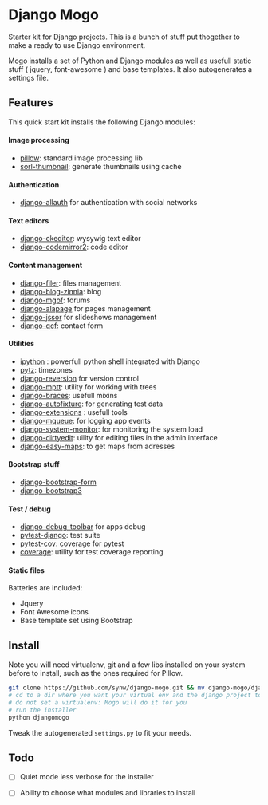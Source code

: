 # Django Mogo

Starter kit for Django projects. This is a bunch of stuff put thogether to make a ready to use Django environment.

Mogo installs a set of Python and Django modules as well as usefull static stuff ( jquery, font-awesome ) 
and base templates. It also autogenerates a settings file.

## Features

This quick start kit installs the following Django modules:

#### Image processing

- [pillow](https://github.com/python-pillow/Pillow): standard image processing lib
- [sorl-thumbnail](https://github.com/mariocesar/sorl-thumbnail): generate thumbnails using cache

#### Authentication

- [django-allauth](https://github.com/pennersr/django-allauth) for authentication with social networks

#### Text editors

- [django-ckeditor](https://github.com/django-ckeditor/django-ckeditor): wysywig text editor
- [django-codemirror2](https://github.com/sk1p/django-codemirror2): code editor

#### Content management

- [django-filer](https://github.com/divio/django-filer): files management
- [django-blog-zinnia](https://github.com/Fantomas42/django-blog-zinnia): blog
- [django-mgof](https://github.com/synw/django-mgof/): forums
- [django-alapage](https://github.com/synw/django-alapage) for pages management
- [django-jssor](https://github.com/synw/django-jssor) for slideshows management
- [django-qcf](https://github.com/synw/django-qcf): contact form

#### Utilities

- [ipython](http://ipython.org/) : powerfull python shell integrated with Django
- [pytz](http://pytz.sourceforge.net/): timezones
- [django-reversion](https://github.com/etianen/django-reversion) for version control
- [django-mptt](https://github.com/django-mptt/django-mptt): utility for working with trees
- [django-braces](https://github.com/brack3t/django-braces): usefull mixins
- [django-autofixture](https://github.com/gregmuellegger/django-autofixture): for generating test data
- [django-extensions](https://github.com/django-extensions/django-extensions) : usefull tools
- [django-mqueue](https://github.com/synw/django-mqueue): for logging app events 
- [django-system-monitor](https://github.com/hakanzy/django-system-monitor): for monitoring the system load
- [django-dirtyedit](https://github.com/synw/django-dirtyedit): uility for editing files in the admin interface
- [django-easy-maps](https://github.com/bashu/django-easy-maps): to get maps from adresses

#### Bootstrap stuff

- [django-bootstrap-form](https://github.com/tzangms/django-bootstrap-form)
- [django-bootstrap3](https://github.com/dyve/django-bootstrap3)

#### Test / debug

- [django-debug-toolbar](https://github.com/django-debug-toolbar/django-debug-toolbar) for apps debug
- [pytest-django](https://github.com/pytest-dev/pytest-django): test suite
- [pytest-cov](https://github.com/pytest-dev/pytest-cov): coverage for pytest
- [coverage](https://bitbucket.org/ned/coveragepy): utility for test coverage reporting

#### Static files

Batteries are included:

- Jquery
- Font Awesome icons
- Base template set using Bootstrap

## Install

Note you will need virtualenv, git and a few libs installed on your system before to install, such as the ones required
for Pillow.

  ```bash
git clone https://github.com/synw/django-mogo.git && mv django-mogo/djangomogo . && rm -rf django-mogo
# cd to a dir where you want your virtual env and the django project to be installed
# do not set a virtualenv: Mogo will do it for you
# run the installer
python djangomogo
  ```

Tweak the autogenerated `settings.py` to fit your needs.

## Todo

- [ ] Quiet mode less verbose for the installer
- [ ] Ability to choose what modules and libraries to install





